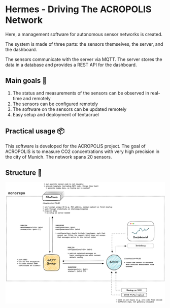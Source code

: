 # Hermes - Driving The ACROPOLIS Network

Here, a management software for autonomous sensor networks is created.

The system is made of three parts: the sensors themselves, the server, and the dashboard.

The sensors communicate with the server via MQTT. The server stores the data in a database and provides a REST API for the dashboard.

## Main goals 🎯

1. The status and measurements of the sensors can be observed in real-time and remotely
1. The sensors can be configured remotely
1. The software on the sensors can be updated remotely
1. Easy setup and deployment of tentacruel

## Practical usage 📦

This software is developed for the ACROPOLIS project. The goal of ACROPOLIS is to measure CO2 concentrations with very high precision in the city of Munich. The network spans 20 sensors.

## Structure 🔨

![](assets/schema.png)
